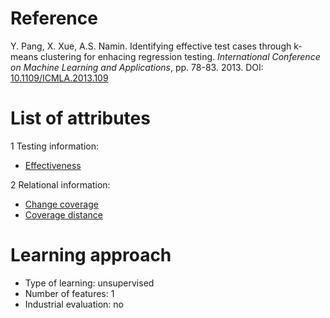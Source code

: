 # Reference

Y. Pang, X. Xue, A.S. Namin. Identifying effective test cases through k-means clustering for enhacing regression testing. *International Conference on Machine Learning and Applications*, pp. 78-83. 2013. DOI: [10.1109/ICMLA.2013.109](https://www.doi.org/10.1109/ICMLA.2013.109)

# List of attributes

1 Testing information:
* [Effectiveness](../../attributes/testing/test-case/report/effectiveness.md)

2 Relational information:
* [Change coverage](../../attributes/relational/test-case/coverage/change-coverage.md)
* [Coverage distance](../../attributes/relational/test-case/coverage/coverage-distance.md)

# Learning approach

* Type of learning: unsupervised
* Number of features: 1
* Industrial evaluation: no